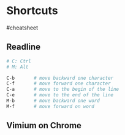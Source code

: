 # Shortcuts

#cheatsheet


## Readline

```bash
# C: Ctrl
# M: Alt

C-b       # move backward one character
C-f       # move forward one character
C-a       # move to the begin of the line
C-e       # move to the end of the line
M-b       # move backward one word
M-f       # move forward on word

```

## Vimium on Chrome
